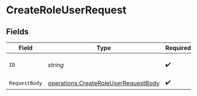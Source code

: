 # CreateRoleUserRequest


## Fields

| Field                                                                                        | Type                                                                                         | Required                                                                                     | Description                                                                                  |
| -------------------------------------------------------------------------------------------- | -------------------------------------------------------------------------------------------- | -------------------------------------------------------------------------------------------- | -------------------------------------------------------------------------------------------- |
| `ID`                                                                                         | *string*                                                                                     | :heavy_check_mark:                                                                           | The unique identifier of the role.                                                           |
| `RequestBody`                                                                                | [operations.CreateRoleUserRequestBody](../../models/operations/createroleuserrequestbody.md) | :heavy_check_mark:                                                                           | N/A                                                                                          |